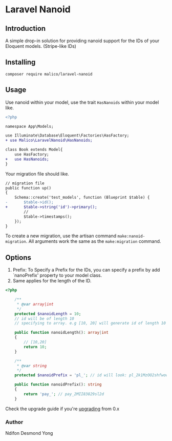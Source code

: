# Laravel Nanoid

## Introduction

A simple drop-in solution for providing nanoid support for the IDs of your Eloquent models. (Stripe-like IDs)

## Installing

`composer require malico/laravel-nanoid`

## Usage

Use nanoid within your model, use the trait `HasNanoids` within your model like.

```diff
<?php

namespace App\Models;

use Illuminate\Database\Eloquent\Factories\HasFactory;
+ use Malico\LaravelNanoid\HasNanoids;

class Book extends Model{
    use HasFactory;
+   use HasNanoids;
}
```

Your migration file should like.

```diff
// migration file
public function up()
{
    Schema::create('test_models', function (Blueprint $table) {
-       $table->id();
+       $table->string('id')->primary();
        //
        $table->timestamps();
    });
}
```

To create a new migration, use the artisan command `make:nanoid-migration`. All arguments work the same as the `make:migration` command.

## Options

1. Prefix: To Specify a Prefix for the IDs, you can specify a prefix by add `nanoPrefix' property to your model class.
2. Same applies for the length of the ID.

```php
<?php

    /**
     * @var array|int
     */
    protected $nanoidLength = 10;
    // id will be of length 10
    // specifying to array. e.g [10, 20] will generate id of length 10 to 20

    public function nanoidLength(): array|int
    {
        // [10,20]
        return 10;
    }

    /**
     * @var string
     */
    protected $nanoidPrefix = 'pl_'; // id will look: pl_2k1MzOO2shfwow ...

    public function nanoidPrefix(): string
    {
        return 'pay_'; // pay_2MII83829sl2d
    }

```

Check the upgrade guide if you're [upgrading](UPGRADE.MD) from 0.x

### Author

Ndifon Desmond Yong
